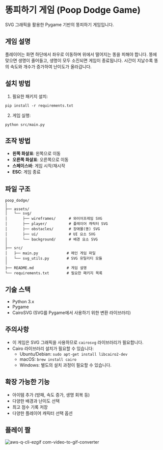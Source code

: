 # 똥피하기 게임 (Poop Dodge Game)

SVG 그래픽을 활용한 Pygame 기반의 똥피하기 게임입니다.

## 게임 설명

플레이어는 화면 하단에서 좌우로 이동하며 위에서 떨어지는 똥을 피해야 합니다. 
똥에 맞으면 생명이 줄어들고, 생명이 모두 소진되면 게임이 종료됩니다.
시간이 지날수록 똥의 속도와 개수가 증가하여 난이도가 올라갑니다.

## 설치 방법

1. 필요한 패키지 설치:
```
pip install -r requirements.txt
```

2. 게임 실행:
```
python src/main.py
```

## 조작 방법

- **왼쪽 화살표**: 왼쪽으로 이동
- **오른쪽 화살표**: 오른쪽으로 이동
- **스페이스바**: 게임 시작/재시작
- **ESC**: 게임 종료

## 파일 구조

```
poop_dodge/
│
├── assets/
│   └── svg/
│       ├── wireframes/      # 와이어프레임 SVG
│       ├── player/          # 플레이어 캐릭터 SVG
│       ├── obstacles/       # 장애물(똥) SVG
│       ├── ui/              # UI 요소 SVG
│       └── background/      # 배경 요소 SVG
│
├── src/
│   ├── main.py             # 메인 게임 파일
│   └── svg_utils.py        # SVG 유틸리티 모듈
│
├── README.md               # 게임 설명
└── requirements.txt        # 필요한 패키지 목록
```

## 기술 스택

- Python 3.x
- Pygame
- CairoSVG (SVG를 Pygame에서 사용하기 위한 변환 라이브러리)

## 주의사항

- 이 게임은 SVG 그래픽을 사용하므로 `cairosvg` 라이브러리가 필요합니다.
- Cairo 라이브러리 설치가 필요할 수 있습니다:
  - Ubuntu/Debian: `sudo apt-get install libcairo2-dev`
  - macOS: `brew install cairo`
  - Windows: 별도의 설치 과정이 필요할 수 있습니다.

## 확장 가능한 기능

- 아이템 추가 (방패, 속도 증가, 생명 회복 등)
- 다양한 배경과 난이도 선택
- 최고 점수 기록 저장
- 다양한 플레이어 캐릭터 선택 옵션

## 플레이 짤

![aws-q-cli-ezgif com-video-to-gif-converter](https://github.com/user-attachments/assets/cf08ea1e-e265-4f80-a210-7b58728a55c5)
